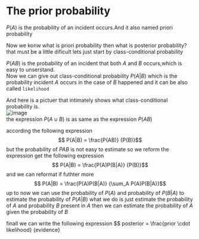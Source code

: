 # The prior probability
$P(A)$ is the probability of an incident occurs.And it also named priori probability

Now we konw what is priori probability then what is posterior probability?  
that must be a little dificult lets just start by class-conditional probability  

$P(AB)$ is the probability of an incident that both $A$ and $B$ occurs,which is easy to unserstand.  
Now we can give out class-conditional probability $P(A|B)$ which is the probability incident $A$ occurs in the case of $B$ happened  and it can be also called `likelihood`

And here is a pictuer that intimately shows what class-conditional probability is.  
![image](Untitled.png)  
the expression $P(A \cup B)$ is as same as the expression $P(AB)$

according the following expression
$$ P(A|B) = \frac{P(AB)} {P(B)}$$
but the probability of $P{AB}$ is not easy to estimate so we reform the expression get the following expression
$$ P(A|B) = \frac{P(A)P(B|A)} {P(B)}$$
and we can reformat if futhter more
$$ P(A|B) = \frac{P(A)P(B|A)} {\sum_A P(A)P(B|A)}$$
up to now we can use the probability of $P(A)$ and probability of $P(B|A)$ to estimate the probability of $P(A|B)$
what we do is just estimate the probability of $A$ and probability $B$ present in $A$ then we can estimate the probability of $A$ given the probability of $B$ 

finall we can write the following expression
$$ posterior = \frac{prior \cdot likelihood} {evidence}
